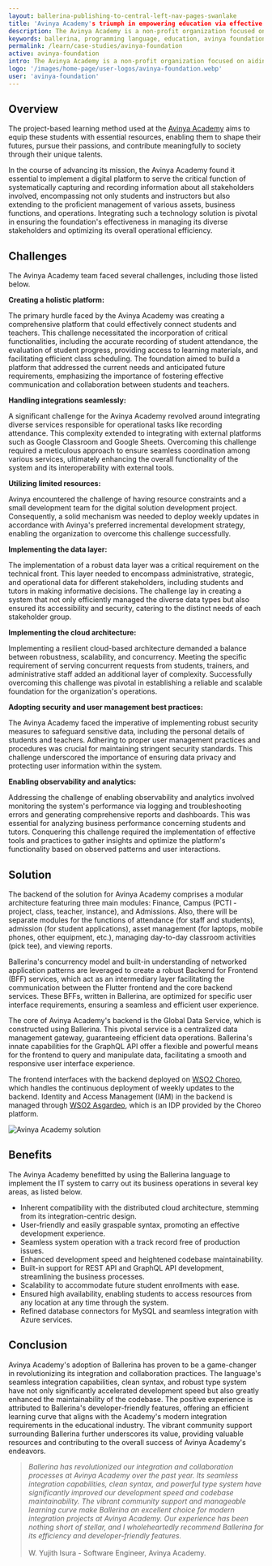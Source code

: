 ```yaml
---
layout: ballerina-publishing-to-central-left-nav-pages-swanlake
title: 'Avinya Academy's triumph in empowering education via effective program delivery and management using Ballerina'
description: The Avinya Academy is a non-profit organization focused on aiding underprivileged individuals aged 17 to 22 who have opted out of traditional higher education. Its mission is to provide them with 21st-century skills and guide them toward practical training programs that foster the necessary knowledge and skills to seize employment opportunities. 
keywords: ballerina, programming language, education, avinya foundation, academy
permalink: /learn/case-studies/avinya-foundation
active: avinya-foundation
intro: The Avinya Academy is a non-profit organization focused on aiding underprivileged individuals aged 17 to 22 who have opted out of traditional higher education. Its mission is to provide them with 21st-century skills and guide them toward practical training programs that foster the necessary knowledge and skills to seize employment opportunities. 
logo: '/images/home-page/user-logos/avinya-foundation.webp'
user: 'avinya-foundation'
---
```


## Overview

The project-based learning method used at the [Avinya Academy](https://avinyafoundation.org/2023/09/04/avinya-academy-bandaragama-embarks-on-its-second-journey-welcoming-126-new-students/) aims to equip these students with essential resources, enabling them to shape their futures, pursue their passions, and contribute meaningfully to society through their unique talents.

In the course of advancing its mission, the Avinya Academy found it essential to implement a digital platform to serve the critical function of systematically capturing and recording information about all stakeholders involved, encompassing not only students and instructors but also extending to the proficient management of various assets, business functions, and operations. Integrating such a technology solution is pivotal in ensuring the foundation's effectiveness in managing its diverse stakeholders and optimizing its overall operational efficiency.

## Challenges

The Avinya Academy team faced several challenges, including those listed below.

**Creating a holistic platform:**

The primary hurdle faced by the Avinya Academy was creating a comprehensive platform that could effectively connect students and teachers. This challenge necessitated the incorporation of critical functionalities, including the accurate recording of student attendance, the evaluation of student progress, providing access to learning materials, and facilitating efficient class scheduling. The foundation aimed to build a platform that addressed the current needs and anticipated future requirements, emphasizing the importance of fostering effective communication and collaboration between students and teachers.

**Handling integrations seamlessly:**

A significant challenge for the Avinya Academy revolved around integrating diverse services responsible for operational tasks like recording attendance. This complexity extended to integrating with external platforms such as Google Classroom and Google Sheets. Overcoming this challenge required a meticulous approach to ensure seamless coordination among various services, ultimately enhancing the overall functionality of the system and its interoperability with external tools.

**Utilizing limited resources:**

Avinya encountered the challenge of having resource constraints and a small development team for the digital solution development project. Consequently, a solid mechanism was needed to deploy weekly updates in accordance with Avinya's preferred incremental development strategy, enabling the organization to overcome this challenge successfully.

**Implementing the data layer:**

The implementation of a robust data layer was a critical requirement on the technical front. This layer needed to encompass administrative, strategic, and operational data for different stakeholders, including students and tutors in making informative decisions. The challenge lay in creating a system that not only efficiently managed the diverse data types but also ensured its accessibility and security, catering to the distinct needs of each stakeholder group.

**Implementing the cloud architecture:**

Implementing a resilient cloud-based architecture demanded a balance between robustness, scalability, and concurrency. Meeting the specific requirement of serving concurrent requests from students, trainers, and administrative staff added an additional layer of complexity. Successfully overcoming this challenge was pivotal in establishing a reliable and scalable foundation for the organization's operations.

**Adopting security and user management best practices:**

The Avinya Academy faced the imperative of implementing robust security measures to safeguard sensitive data, including the personal details of students and teachers. Adhering to proper user management practices and procedures was crucial for maintaining stringent security standards. This challenge underscored the importance of ensuring data privacy and protecting user information within the system.

**Enabling observability and analytics:**

Addressing the challenge of enabling observability and analytics involved monitoring the system's performance via logging and troubleshooting errors and generating comprehensive reports and dashboards. This was essential for analyzing business performance concerning students and tutors. Conquering this challenge required the implementation of effective tools and practices to gather insights and optimize the platform's functionality based on observed patterns and user interactions.

## Solution

The backend of the solution for Avinya Academy comprises a modular architecture featuring three main modules: Finance, Campus (PCTI - project, class, teacher, instance), and Admissions. Also, there will be separate modules for the functions of attendance (for staff and students), admission (for student applications), asset management (for laptops, mobile phones, other equipment, etc.), managing day-to-day classroom activities (pick tee), and viewing reports. 

Ballerina's concurrency model and built-in understanding of networked application patterns are leveraged to create a robust Backend for Frontend (BFF) services, which act as an intermediary layer facilitating the communication between the Flutter frontend and the core backend services. These BFFs, written in Ballerina, are optimized for specific user interface requirements, ensuring a seamless and efficient user experience.

The core of Avinya Academy's backend is the Global Data Service, which is constructed using Ballerina. This pivotal service is a centralized data management gateway, guaranteeing efficient data operations. Ballerina's innate capabilities for the GraphQL API offer a flexible and powerful means for the frontend to query and manipulate data, facilitating a smooth and responsive user interface experience.

The frontend interfaces with the backend deployed on [WSO2 Choreo](https://wso2.com/choreo/), which handles the continuous deployment of weekly updates to the backend. Identity and Access Management (IAM) in the backend is managed through [WSO2 Asgardeo](https://wso2.com/asgardeo/), which is an IDP provided by the Choreo platform. 

<img src="/images/case-studies/avinya-foundation-architecture.png" alt="Avinya Academy solution">

## Benefits

The Avinya Academy benefitted by using the Ballerina language to implement the IT system to carry out its business operations in several key areas, as listed below.

- Inherent compatibility with the distributed cloud architecture, stemming from its integration-centric design.
- User-friendly and easily graspable syntax, promoting an effective development experience.
- Seamless system operation with a track record free of production issues.
- Enhanced development speed and heightened codebase maintainability.
- Built-in support for REST API and GraphQL API development, streamlining the business processes.
- Scalability to accommodate future student enrollments with ease.
- Ensured high availability, enabling students to access resources from any location at any time through the system.
- Refined database connectors for MySQL and seamless integration with Azure services.

## Conclusion

Avinya Academy's adoption of Ballerina has proven to be a game-changer in revolutionizing its integration and collaboration practices. The language's seamless integration capabilities, clean syntax, and robust type system have not only significantly accelerated development speed but also greatly enhanced the maintainability of the codebase. The positive experience is attributed to Ballerina's developer-friendly features, offering an efficient learning curve that aligns with the Academy's modern integration requirements in the educational industry. The vibrant community support surrounding Ballerina further underscores its value, providing valuable resources and contributing to the overall success of Avinya Academy's endeavors.

>*Ballerina has revolutionized our integration and collaboration processes at Avinya Academy over the past year. Its seamless integration capabilities, clean syntax, and powerful type system have significantly improved our development speed and codebase maintainability. The vibrant community support and manageable learning curve make Ballerina an excellent choice for modern integration projects at Avinya Academy. Our experience has been nothing short of stellar, and I wholeheartedly recommend Ballerina for its efficiency and developer-friendly features.*<br/><br/>W. Yujith Isura - Software Engineer, Avinya Academy.
